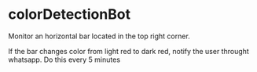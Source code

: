 # colorDetectionBot

Monitor an horizontal bar located in the top right corner.

If the bar changes color from light red to dark red, notify the user throught whatsapp.
Do this every 5 minutes

 
